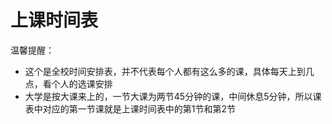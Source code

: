 # 上课时间表

温馨提醒：

  - 这个是全校时间安排表，并不代表每个人都有这么多的课，具体每天上到几点，看个人的选课安排
  - 大学是按大课来上的，一节大课为两节45分钟的课，中间休息5分钟，所以课表中对应的第一节课就是上课时间表中的第1节和第2节

